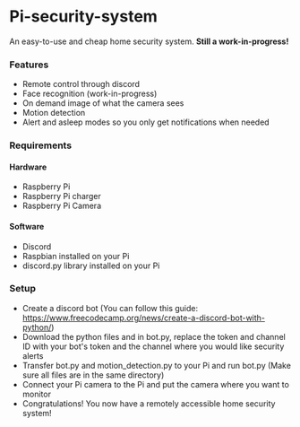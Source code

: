 # Pi-security-system
An easy-to-use and cheap home security system.
**Still a work-in-progress!**

### Features
- Remote control through discord
- Face recognition (work-in-progress)
- On demand image of what the camera sees
- Motion detection
- Alert and asleep modes so you only get notifications when needed

### Requirements

#### Hardware
- Raspberry Pi
- Raspberry Pi charger
- Raspberry Pi Camera

#### Software
- Discord
- Raspbian installed on your Pi
- discord.py library installed on your Pi

### Setup
- Create a discord bot (You can follow this guide: https://www.freecodecamp.org/news/create-a-discord-bot-with-python/)
- Download the python files and in bot.py, replace the token and channel ID with your bot's token and the channel where you would like security alerts
- Transfer bot.py and motion_detection.py to your Pi and run bot.py (Make sure all files are in the same directory)
- Connect your Pi camera to the Pi and put the camera where you want to monitor
- Congratulations! You now have a remotely accessible home security system!
